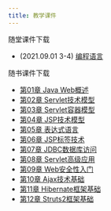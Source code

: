 ```yaml
---
title: 教学课件
---
```


随堂课件下载

- (2021.09.01 3-4) [编程语言](./programming_languages.pdf)

随书课件下载

- [第01章 Java Web概述](./ch01.pdf)
- [第02章 Servlet技术模型](./ch02.pdf)
- [第03章 Servlet容器模型](./ch03.pdf)
- [第04章 JSP技术模型](./ch04.pdf)
- [第05章 表达式语言](./ch05.pdf)
- [第06章 JSP标签技术](./ch06.pdf)
- [第07章 JDBC数据库访问](./ch07.pdf)
- [第08章 Servlet高级应用](./ch08.pdf)
- [第09章 Web安全性入门](./ch09.pdf)
- [第10章 Ajax技术基础](./ch10.pdf)
- [第11章 Hibernate框架基础](./ch11.pdf)
- [第12章 Struts2框架基础](./ch12.pdf)